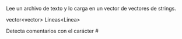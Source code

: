 Lee un archivo de texto y lo carga en un vector de vectores de strings.

vector<vector<string>>
Lineas<Linea<palabra>>

Detecta comentarios con el carácter #
